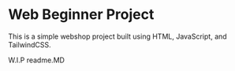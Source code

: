 # Web  Beginner Project

This is a simple webshop project built using HTML, JavaScript, and TailwindCSS. 

W.I.P readme.MD
